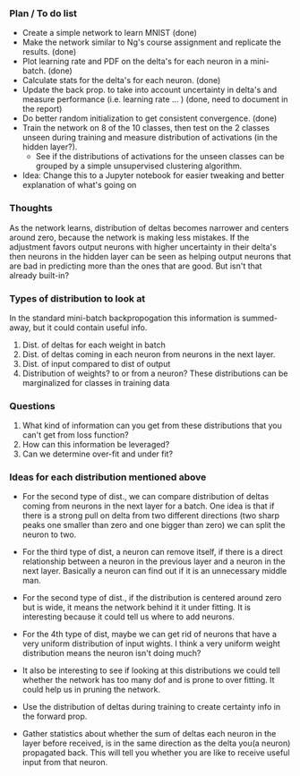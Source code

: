 ### Plan / To do list
* Create a simple network to learn MNIST (done)
* Make the network similar to Ng's course assignment and replicate the results. (done)
* Plot learning rate and PDF on the delta's for each neuron in a mini-batch. (done)
* Calculate stats for the delta's for each neuron. (done)
* Update the back prop. to take into account uncertainty in delta's and measure performance (i.e. learning rate ... ) (done, need to document in the report)
* Do better random initialization to get consistent convergence. (done)
* Train the network on 8 of the 10 classes, then test on the 2 classes unseen during training and measure distribution of activations (in the hidden layer?).
    * See if the distributions of activations for the unseen classes can be grouped by a simple unsupervised clustering algorithm.
* Idea: Change this to a Jupyter notebook for easier tweaking and better explanation of what's going on

### Thoughts
As the network learns, distribution of deltas  becomes narrower and centers around zero, because the network is making less mistakes.
If the adjustment favors output neurons with higher uncertainty in their delta's then neurons in the hidden layer can be seen as helping output neurons that are bad in predicting more than the ones that are good. But isn't that already built-in?

### Types of distribution to look at
In the standard mini-batch backpropogation this information is summed-away, but it could contain useful info.
1. Dist. of deltas for each weight in batch
2. Dist. of deltas coming in each neuron from neurons in the next layer.
3. Dist. of input compared to dist of output
4. Distribution of weights? to or from a neuron?
These distributions can be marginalized for classes in training data

### Questions
1. What kind of information can you get from these distributions that you can't get from loss function?
2. How can this information be leveraged?
3. Can we determine over-fit and under fit?

### Ideas for each distribution mentioned above
* For the second type of dist., we can compare distribution of deltas coming from neurons in the next layer for a batch. One idea is that if there is a strong pull on delta from two different directions (two sharp peaks one smaller than zero and one bigger than zero) we can split the neuron to two.
* For the third type of dist, a neuron can remove itself, if there is a direct relationship between a neuron in the previous layer and a neuron in the next layer. Basically a neuron can find out if it is an unnecessary middle man.
* For the second type of dist., if the distribution is centered around zero but is wide, it means the network behind it it under fitting. It is interesting because it could tell us where to add neurons.
* For the 4th type of dist, maybe we can get rid of neurons that have a very uniform distribution of input wights. I think a very uniform weight distribution means the neuron isn't doing much?
* It also be interesting to see if looking at this distributions we could tell whether the network has too many dof and is prone to over fitting. It could help us in pruning the network.
* Use the distribution of deltas during training to create certainty info in the forward prop. 

* Gather statistics about whether the sum of deltas each neuron in the layer before received, is in the same direction as the delta you(a neuron) propagated back. This will tell you whether you are like to receive useful input from that neuron. 




